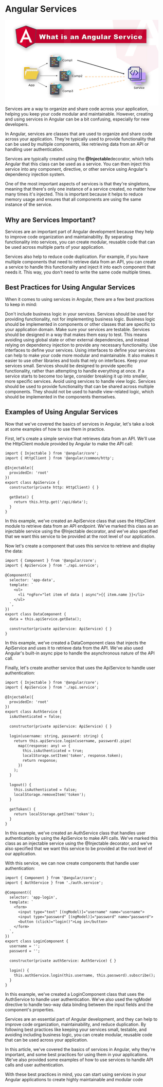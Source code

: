 # Angular Services

<img src="/images//AngularServices.jpg"/>
Services are a way to organize and share code across your application, helping you keep your code modular and maintainable. However, creating and using services in Angular can be a bit confusing, especially for new developers.

In Angular, services are classes that are used to organize and share code across your application. They're typically used to provide functionality that can be used by multiple components, like retrieving data from an API or handling user authentication.

Services are typically created using the<b> @Injectable</b>decorator, which tells Angular that this class can be used as a service. You can then inject this service into any component, directive, or other service using Angular's dependency injection system.

One of the most important aspects of services is that they're singletons, meaning that there's only one instance of a service created, no matter how many times it's injected. This is important because it helps to reduce memory usage and ensures that all components are using the same instance of the service.

## Why are Services Important?
Services are an important part of Angular development because they help to improve code organization and maintainability. By separating functionality into services, you can create modular, reusable code that can be used across multiple parts of your application.

Services also help to reduce code duplication. For example, if you have multiple components that need to retrieve data from an API, you can create a service to handle this functionality and inject it into each component that needs it. This way, you don't need to write the same code multiple times.


## Best Practices for Using Angular Services
When it comes to using services in Angular, there are a few best practices to keep in mind:

Don't include business logic in your services. Services should be used for providing functionality, not for implementing business logic. Business logic should be implemented in components or other classes that are specific to your application domain.
Make sure your services are testable. Services should be designed in a way that makes them easy to test. This means avoiding using global state or other external dependencies, and instead relying on dependency injection to provide any necessary functionality.
Use interfaces to define your services. Using interfaces to define your services can help to make your code more modular and maintainable. It also makes it easier to use other libraries and tools that rely on interfaces.
Keep your services small. Services should be designed to provide specific functionality, rather than attempting to handle everything at once. If a service starts to become too large, consider breaking it up into smaller, more specific services.
Avoid using services to handle view logic. Services should be used to provide functionality that can be shared across multiple components. They should not be used to handle view-related logic, which should be implemented in the components themselves.

## Examples of Using Angular Services
Now that we've covered the basics of services in Angular, let's take a look at some examples of how to use them in practice.

First, let's create a simple service that retrieves data from an API. We'll use the HttpClient module provided by Angular to make the API call:

```
import { Injectable } from '@angular/core';
import { HttpClient } from '@angular/common/http';

@Injectable({
  providedIn: 'root'
})
export class ApiService {
  constructor(private http: HttpClient) { }

  getData() {
    return this.http.get('/api/data');
  }
}

```

In this example, we've created an ApiService class that uses the HttpClient module to retrieve data from an API endpoint. We've marked this class as an injectable service using the @Injectable decorator, and we've also specified that we want this service to be provided at the root level of our application.

Now let's create a component that uses this service to retrieve and display the data:

```
import { Component } from '@angular/core';
import { ApiService } from './api.service';

@Component({
  selector: 'app-data',
  template: `
    <ul>
      <li *ngFor="let item of data | async">{{ item.name }}</li>
    </ul>
  `,
})
export class DataComponent {
  data = this.apiService.getData();

  constructor(private apiService: ApiService) { }
}

```

In this example, we've created a DataComponent class that injects the ApiService and uses it to retrieve data from the API. We've also used Angular's built-in async pipe to handle the asynchronous nature of the API call.

Finally, let's create another service that uses the ApiService to handle user authentication:

```
import { Injectable } from '@angular/core';
import { ApiService } from './api.service';

@Injectable({
  providedIn: 'root'
})
export class AuthService {
  isAuthenticated = false;

  constructor(private apiService: ApiService) { }

  login(username: string, password: string) {
    return this.apiService.login(username, password).pipe(
      map((response: any) => {
        this.isAuthenticated = true;
        localStorage.setItem('token', response.token);
        return response;
      })
    );
  }

  logout() {
    this.isAuthenticated = false;
    localStorage.removeItem('token');
  }

  getToken() {
    return localStorage.getItem('token');
  }
}
```

In this example, we've created an AuthService class that handles user authentication by using the ApiService to make API calls. We've marked this class as an injectable service using the @Injectable decorator, and we've also specified that we want this service to be provided at the root level of our application.

With this service, we can now create components that handle user authentication:

```
import { Component } from '@angular/core';
import { AuthService } from './auth.service';

@Component({
  selector: 'app-login',
  template: `
    <form>
      <input type="text" [(ngModel)]="username" name="username">
      <input type="password" [(ngModel)]="password" name="password">
      <button (click)="login()">Log in</button>
    </form>
  `,
})
export class LoginComponent {
  username = '';
  password = '';

  constructor(private authService: AuthService) { }

  login() {
    this.authService.login(this.username, this.password).subscribe();
  }
}
```

In this example, we've created a LoginComponent class that uses the AuthService to handle user authentication. We've also used the ngModel directive to handle two-way data binding between the input fields and the component's properties.


Services are an essential part of Angular development, and they can help to improve code organization, maintainability, and reduce duplication. By following best practices like keeping your services small, testable, and avoiding including business logic, you can create modular, reusable code that can be used across your application.

In this article, we've covered the basics of services in Angular, why they're important, and some best practices for using them in your applications. We've also provided some examples of how to use services to handle API calls and user authentication.

With these best practices in mind, you can start using services in your Angular applications to create highly maintainable and modular code
